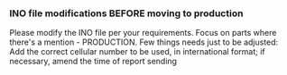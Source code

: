 ### INO file modifications BEFORE moving to production

Please modify the INO file per your requirements. Focus on parts where there's a mention - PRODUCTION. Few things needs just to be adjusted:
Add the correct cellular number to be used, in international format;
if necessary, amend the time of report sending
